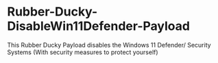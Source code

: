 # Rubber-Ducky-DisableWin11Defender-Payload
This Rubber Ducky Payload disables the Windows 11 Defender/ Security Systems (With security measures to protect yourself)
